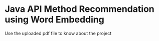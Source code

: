# Java API Method Recommendation using Word Embedding

Use the uploaded pdf file to know about the project
